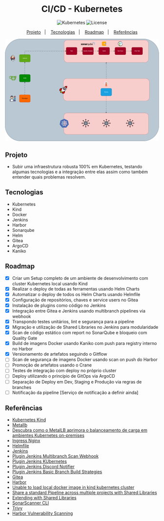 <h1 align="center"> CI/CD - Kubernetes </h1>

<p align="center">
  <img alt="Kubernetes" src="https://img.shields.io/static/v1?label=Kubernetes&message=Deploy&color=8257E5&labelColor=000000"  />
  <img alt="License" src="https://img.shields.io/static/v1?label=license&message=MIT&color=49AA26&labelColor=000000">
</p>

<p align="center">
  <a href="#projeto">Projeto</a>&nbsp;&nbsp;&nbsp;|&nbsp;&nbsp;&nbsp;
  <a href="#tecnologias">Tecnologias</a>&nbsp;&nbsp;&nbsp;|&nbsp;&nbsp;&nbsp;
  <a href="#roadmap">Roadmap</a>&nbsp;&nbsp;&nbsp;|&nbsp;&nbsp;&nbsp;
  <a href="#referências">Referências</a>
</p>

<p align="center">
  <img alt="CI/CD" src="images/cicd-kubernetes.svg">
</p>


## Projeto

- Subir uma infraestrutura robusta 100% em Kubernetes, testando algumas tecnologias e a integração entre elas assim como também entender quais problemas resolvem. 

## Tecnologias

- Kubernetes
- Kind
- Docker
- Jenkins
- Harbor
- Sonarqube
- Helm
- Gitea
- ArgoCD
- Kaniko

## Roadmap

- [x] Criar um Setup completo de um ambiente de desenvolvimento com cluster Kubernetes local usando Kind 
- [x] Realizar o deploy de todas as ferramentas usando Helm Charts
- [x] Automatizar o deploy de todos os Helm Charts usando Helmfile
- [x] Configuração de repositórios, chaves e service users no Gitea
- [x] Instalação de plugins como código no Jenkins
- [x] Integração entre Gitea e Jenkins usando multibranch pipelines via webhook
- [x] Transpondo testes unitários, lint e segurança para a pipeline
- [x] Migração e utilização de Shared Libraries no Jenkins para modularidade
- [x] Scan de código estático com report no SonarQube e bloqueio com Quality Gate
- [x] Build de imagens Docker usando Kaniko com push para registry interno no Harbor
- [x] Versionamento de artefatos seguindo o Gitflow
- [ ] Scan de segurança de imagens Docker usando scan on push do Harbor
- [ ] Promoção de artefatos usando o Crane
- [ ] Testes de integração com deploy no próprio cluster
- [ ] Deploy utilizando o princípio de GitOps via ArgoCD
- [ ] Separação de Deploy em Dev, Staging e Produção via regras de branches
- [ ] Notificação da pipeline [Serviço de notificação a definir ainda]

## Referências
- [Kubernetes Kind](https://kind.sigs.k8s.io/)
- [Metallb](https://metallb.io/)
- [Descubra como o MetalLB aprimora o balanceamento de carga em ambientes Kubernetes on-premises](https://blog.4linux.com.br/instalando-e-configurando-o-metallb-em-um-ambiente-on-premises/)
- [Ingress Nginx](https://github.com/kubernetes/ingress-nginx)
- [Helmfile](https://helmfile.readthedocs.io/en/latest/#installation)
- [Jenkins](https://www.jenkins.io/doc/)
- [Plugin Jenkins Multibranch Scan Webhook](https://plugins.jenkins.io/multibranch-scan-webhook-trigger/)
- [Plugin Jenkins KUbernetes](https://plugins.jenkins.io/kubernetes/)
- [Plugin Jenkins Discord Notifier](https://plugins.jenkins.io/discord-notifier/)
- [Plugin Jenkins Basic Branch Build Strategies](https://plugins.jenkins.io/basic-branch-build-strategies/)
- [Gitea](https://gitea.com/gitea/helm-chart)
- [Harbor](https://goharbor.io/docs/2.4.0/)
- [Unable to load local docker image in kind kubernetes cluster](https://stackoverflow.com/questions/73962956/unable-to-load-local-docker-image-in-kind-kubernetes-cluster)
- [Share a standard Pipeline across multiple projects with Shared Libraries](https://www.jenkins.io/blog/2017/10/02/pipeline-templates-with-shared-libraries/)
- [Extending with Shared Libraries](https://www.jenkins.io/doc/book/pipeline/shared-libraries/)
- [SonarScanner CLI](https://docs.sonarsource.com/sonarqube-server/10.8/analyzing-source-code/scanners/sonarscanner/)
- [Trivy](https://github.com/aquasecurity/trivy)
- [Harbor Vulnerability Scanning](https://goharbor.io/docs/2.0.0/administration/vulnerability-scanning/)